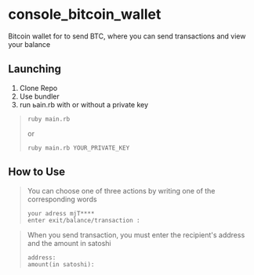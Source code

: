 # console_bitcoin_wallet
Bitcoin wallet for to send BTC, where you can send transactions and view your balance

## Launching
1. Clone Repo
2. Use bundler
3. run ьain.rb with or without a private key
>```
>ruby main.rb
>```
> or
>```
> ruby main.rb YOUR_PRIVATE_KEY

## How to Use
>You can choose one of three actions by writing one of the corresponding words
>```
>your adress mjT****
>enter exit/balance/transaction :
>```

>When you send transaction, you must enter the recipient's address and the amount in satoshi
>```
>address:
>amount(in satoshi):
>```
